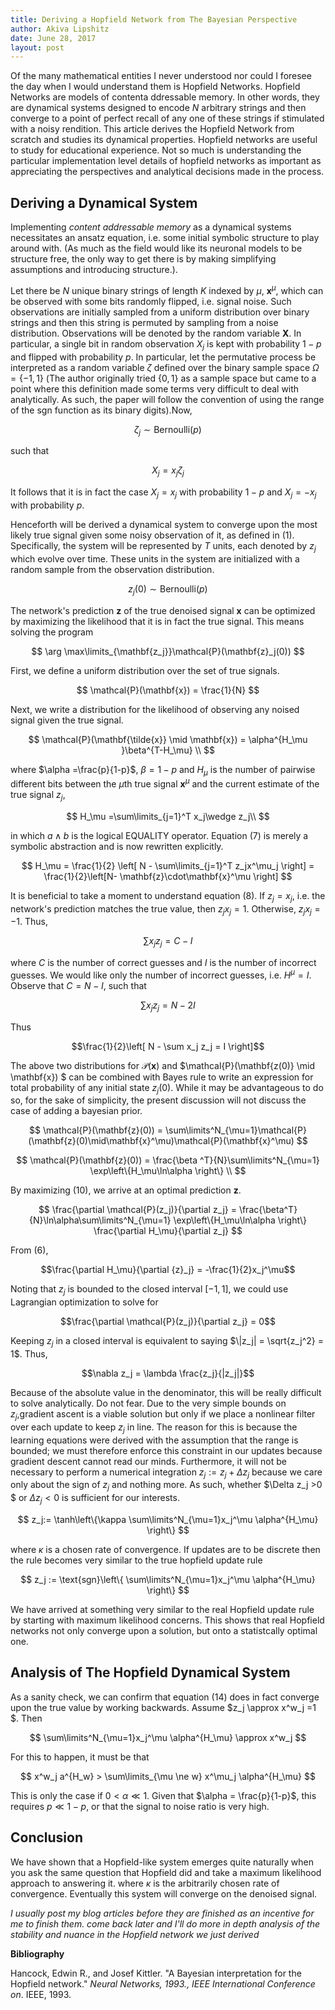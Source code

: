 ```yaml
---
title: Deriving a Hopfield Network from The Bayesian Perspective
author: Akiva Lipshitz
date: June 28, 2017
layout: post
---
```


Of the many mathematical entities I never understood nor could I foresee the day when I would understand them is Hopfield Networks. Hopfield Networks are models of contenta ddressable memory. In other words, they are dynamical systems designed to encode $N$ arbitrary strings and then converge to a point of perfect recall of any one of these strings if stimulated with a noisy rendition. This article derives the Hopfield Network from scratch and studies its dynamical properties. Hopfield networks are useful to study for educational experience. Not so much is understanding the particular implementation level details of hopfield networks as important as appreciating the perspectives and analytical decisions made in the process. 

## Deriving a Dynamical System

Implementing  *content addressable memory*  as a dynamical systems necessitates an ansatz equation, i.e. some initial symbolic structure to play around with. (As much as the field would like its neuronal models to be structure free, the only way to get there is by making simplifying assumptions and introducing structure.). 

Let there be $N$ unique binary strings of length $K$ indexed by $\mu$,  $\mathbf{x}^\mu$, which can be observed with some bits randomly flipped, i.e. signal noise. Such observations are initially sampled from a uniform distribution over binary strings and then this string is permuted by sampling from a noise distribution. Observations will be denoted by the random variable $\mathbf{X}$. In particular, a single bit in random observation $X_j$ is kept with probability $1-p$ and flipped with probability $p$. In particular, let the permutative process be interpreted as a random variable $\zeta$ defined over the binary sample space $\Omega = \{-1, 1\}$ (The author originally tried $\{0,1\}$ as a sample space but came to a point where this definition made some terms very difficult to deal with analytically. As such, the paper will follow the convention of using the range of the $\text{sgn}$ function as its binary digits).Now, 

$$
\zeta_j \sim \text{Bernoulli}(p)
$$

such that 

$$
X_j = x_j\zeta_j
$$

It follows that it is in fact the case $X_j = x_j$ with probability $1-p$ and $X_j=-x_j$ with probability $p$. 

Henceforth will be derived a dynamical system to converge upon the most likely true signal given some noisy observation of it, as defined in (1). Specifically, the system will be represented by $T$ units, each denoted by $z_j$ which evolve over time. These units in the system are initialized with a random sample from the observation distribution. 

$$
z_{j}(0) \sim \text{Bernoulli}(p)
$$

The network's prediction $\mathbf{z}$ of the true denoised signal $\mathbf{x}$ can be optimized by maximizing the likelihood that it is in fact the true signal. This means solving the program 

$$
\arg \max\limits_{\mathbf{z_j}}\mathcal{P}(\mathbf{z}_j(0))
$$

First, we define a uniform distribution over the set of true signals. 

$$
\mathcal{P}(\mathbf{x}) = \frac{1}{N}
$$

Next, we write a distribution for the likelihood of observing any noised signal given the true signal. 

$$
\mathcal{P}(\mathbf{\tilde{x}} \mid \mathbf{x}) =  \alpha^{H_\mu }\beta^{T-H_\mu} \\
$$

where $\alpha =\frac{p}{1-p}$, $\beta = 1-p$  and $H_\mu$ is the number of pairwise different bits between the $\mu$th true signal $\mathbf{x}^\mu$ and the current estimate of the true signal $z_j$, 

$$
H_\mu =\sum\limits_{j=1}^T x_j\wedge z_j\\
$$

in which  $a \wedge b$ is the logical $\text{EQUALITY}$ operator. Equation $(7)$ is merely a symbolic abstraction and is now rewritten explicitly.

$$
H_\mu =  \frac{1}{2} \left[ N - \sum\limits_{j=1}^T z_jx^\mu_j \right] = \frac{1}{2}\left[N- \mathbf{z}\cdot\mathbf{x}^\mu \right]
$$

It is beneficial to take a moment to understand equation $(8)$. If $z_j = x_j$, i.e. the network's prediction matches the true value, then $z_jx_j = 1$. Otherwise, $z_jx_j = -1$. Thus, 
   
$$\sum x_jz_j = C - I$$

where $C$ is the number of correct guesses and $I$ is the number of incorrect guesses. We would like only the number of incorrect guesses, i.e. $H^\mu = I$. Observe that $C=N-I$, such that 

$$\sum x_jz_j = N- 2I$$

Thus 

$$\frac{1}{2}\left[ N - \sum x_j z_j  = I \right]$$

The above two distributions for $\mathcal{P}(\mathbf{x})$ and $\mathcal{P}(\mathbf{z(0)} \mid \mathbf{x}) $ can be combined with Bayes rule to write an expression for total probability of any initial state $z_j(0)$. While it may be advantageous to do so, for the sake of simplicity, the present discussion will not discuss the case of adding a bayesian prior. 

$$
\mathcal{P}(\mathbf{z}(0)) = \sum\limits^N_{\mu=1}\mathcal{P}(\mathbf{z}(0)\mid\mathbf{x}^\mu)\mathcal{P}(\mathbf{x}^\mu)
$$

$$
\mathcal{P}(\mathbf{z}(0)) = \frac{\beta ^T}{N}\sum\limits^N_{\mu=1} \exp\left\{H_\mu\ln\alpha \right\} \\
$$

By maximizing (10), we arrive at an optimal prediction $\mathbf{z}$. 

$$
\frac{\partial \mathcal{P}(z_j)}{\partial z_j} = \frac{\beta^T}{N}\ln\alpha\sum\limits^N_{\mu=1} \exp\left\{H_\mu\ln\alpha \right\} \frac{\partial H_\mu}{\partial z_j}
$$

From (6), 

$$\frac{\partial H_\mu}{\partial {z}_j} = -\frac{1}{2}x_j^\mu$$


Noting that $z_j$ is bounded to the closed interval $[-1, 1]$, we could use Lagrangian optimization to solve for 

$$\frac{\partial \mathcal{P}(z_j)}{\partial z_j} = 0$$


Keeping $z_j$ in a closed interval is equivalent to saying $\|z_j| = \sqrt{z_j^2} = 1$. 
Thus,
       
$$\nabla z_j = \lambda \frac{z_j}{|z_j|}$$

Because of the absolute value in the denominator, this will be really difficult to solve analytically. Do not fear. Due to the very simple bounds on $z_j$,gradient ascent is a viable solution but only if we place a nonlinear filter over each update to keep $z_j$ in line. The reason for this is because the learning equations were derived with the assumption that the range is bounded; we must therefore enforce this constraint in our updates because gradient descent cannot read our minds. Furthermore, it will not be necessary to perform a numerical integration $z_j:= z_j + \Delta z_j$ because we care only about the sign of $z_j$ and nothing more. As such, whether $\Delta z_j >0 $ or $\Delta z_j < 0$ is sufficient for our interests. 


$$
z_j:= \tanh\left\{\kappa \sum\limits^N_{\mu=1}x_j^\mu \alpha^{H_\mu} \right\}
$$



where $\kappa$ is a chosen rate of convergence.  If updates are to be discrete then the rule becomes very similar to the true hopfield update rule

$$
z_j := \text{sgn}\left\{ \sum\limits^N_{\mu=1}x_j^\mu \alpha^{H_\mu} \right\}
$$

We have arrived at something very similar to the real Hopfield update rule by starting with maximum likelihood concerns. This shows that real Hopfield networks not only converge upon a solution, but onto a statistcally optimal one.  

## Analysis of The Hopfield Dynamical System

As a sanity check, we can confirm that equation $(14)$ does in fact converge upon the true value by working backwards. Assume $z_j \approx x^w_j =1 $. Then 

$$
 \sum\limits^N_{\mu=1}x_j^\mu \alpha^{H_\mu} \approx x^w_j
$$

For this to happen, it must be that 

$$
x^w_j a^{H_w} > \sum\limits_{\mu \ne w} x^\mu_j \alpha^{H_\mu}
$$

This is only the case if $0< \alpha \ll 1$. Given that $\alpha = \frac{p}{1-p}$, this requires $p \ll1-p$, or that the signal to noise ratio is very high. 

## Conclusion

We have shown that a Hopfield-like system emerges quite naturally when you ask the same question that Hopfield did and take a maximum likelihood approach to answering it. 
where $\kappa$ is the arbitrarily chosen rate of convergence. Eventually this system will converge on the denoised signal. 

*I usually post my blog articles before they are finished as an incentive for me to finish them. come back later and I'll do more in depth analysis of the stability and nuance in the Hopfield network we just derived*



**Bibliography** 

Hancock, Edwin R., and Josef Kittler. "A Bayesian interpretation for the Hopfield network." *Neural Networks, 1993., IEEE International Conference on*. IEEE, 1993.
